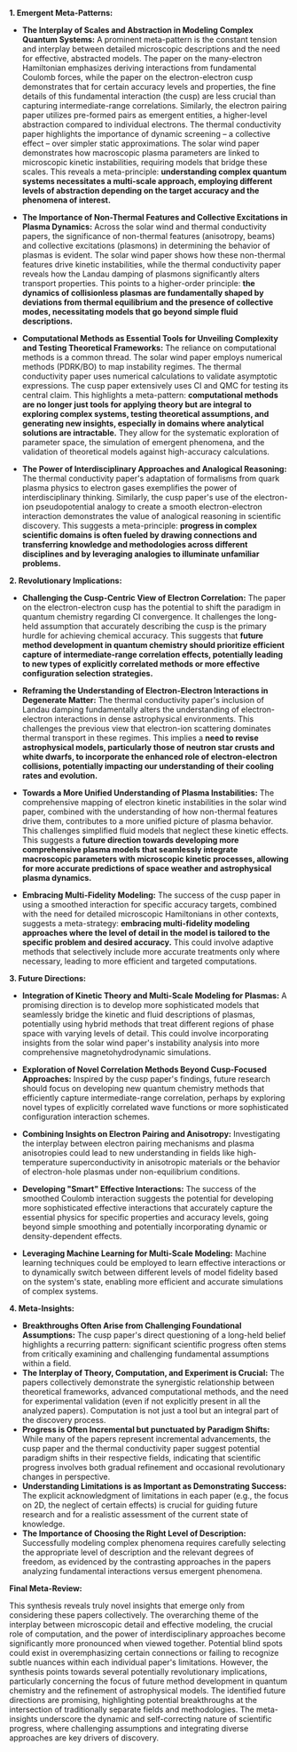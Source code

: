 **1. Emergent Meta-Patterns:**

*   **The Interplay of Scales and Abstraction in Modeling Complex Quantum Systems:**  A prominent meta-pattern is the constant tension and interplay between detailed microscopic descriptions and the need for effective, abstracted models. The paper on the many-electron Hamiltonian emphasizes deriving interactions from fundamental Coulomb forces, while the paper on the electron-electron cusp demonstrates that for certain accuracy levels and properties, the fine details of this fundamental interaction (the cusp) are less crucial than capturing intermediate-range correlations. Similarly, the electron pairing paper utilizes pre-formed pairs as emergent entities, a higher-level abstraction compared to individual electrons. The thermal conductivity paper highlights the importance of dynamic screening – a collective effect – over simpler static approximations. The solar wind paper demonstrates how macroscopic plasma parameters are linked to microscopic kinetic instabilities, requiring models that bridge these scales. This reveals a meta-principle: **understanding complex quantum systems necessitates a multi-scale approach, employing different levels of abstraction depending on the target accuracy and the phenomena of interest.**

*   **The Importance of Non-Thermal Features and Collective Excitations in Plasma Dynamics:** Across the solar wind and thermal conductivity papers, the significance of non-thermal features (anisotropy, beams) and collective excitations (plasmons) in determining the behavior of plasmas is evident. The solar wind paper shows how these non-thermal features drive kinetic instabilities, while the thermal conductivity paper reveals how the Landau damping of plasmons significantly alters transport properties. This points to a higher-order principle: **the dynamics of collisionless plasmas are fundamentally shaped by deviations from thermal equilibrium and the presence of collective modes, necessitating models that go beyond simple fluid descriptions.**

*   **Computational Methods as Essential Tools for Unveiling Complexity and Testing Theoretical Frameworks:**  The reliance on computational methods is a common thread. The solar wind paper employs numerical methods (PDRK/BO) to map instability regimes. The thermal conductivity paper uses numerical calculations to validate asymptotic expressions. The cusp paper extensively uses CI and QMC for testing its central claim. This highlights a meta-pattern: **computational methods are no longer just tools for applying theory but are integral to exploring complex systems, testing theoretical assumptions, and generating new insights, especially in domains where analytical solutions are intractable.** They allow for the systematic exploration of parameter space, the simulation of emergent phenomena, and the validation of theoretical models against high-accuracy calculations.

*   **The Power of Interdisciplinary Approaches and Analogical Reasoning:** The thermal conductivity paper's adaptation of formalisms from quark plasma physics to electron gases exemplifies the power of interdisciplinary thinking. Similarly, the cusp paper's use of the electron-ion pseudopotential analogy to create a smooth electron-electron interaction demonstrates the value of analogical reasoning in scientific discovery. This suggests a meta-principle: **progress in complex scientific domains is often fueled by drawing connections and transferring knowledge and methodologies across different disciplines and by leveraging analogies to illuminate unfamiliar problems.**

**2. Revolutionary Implications:**

*   **Challenging the Cusp-Centric View of Electron Correlation:** The paper on the electron-electron cusp has the potential to shift the paradigm in quantum chemistry regarding CI convergence. It challenges the long-held assumption that accurately describing the cusp is the primary hurdle for achieving chemical accuracy. This suggests that **future method development in quantum chemistry should prioritize efficient capture of intermediate-range correlation effects, potentially leading to new types of explicitly correlated methods or more effective configuration selection strategies.**

*   **Reframing the Understanding of Electron-Electron Interactions in Degenerate Matter:** The thermal conductivity paper's inclusion of Landau damping fundamentally alters the understanding of electron-electron interactions in dense astrophysical environments. This challenges the previous view that electron-ion scattering dominates thermal transport in these regimes. This implies a **need to revise astrophysical models, particularly those of neutron star crusts and white dwarfs, to incorporate the enhanced role of electron-electron collisions, potentially impacting our understanding of their cooling rates and evolution.**

*   **Towards a More Unified Understanding of Plasma Instabilities:** The comprehensive mapping of electron kinetic instabilities in the solar wind paper, combined with the understanding of how non-thermal features drive them, contributes to a more unified picture of plasma behavior. This challenges simplified fluid models that neglect these kinetic effects. This suggests a **future direction towards developing more comprehensive plasma models that seamlessly integrate macroscopic parameters with microscopic kinetic processes, allowing for more accurate predictions of space weather and astrophysical plasma dynamics.**

*   **Embracing Multi-Fidelity Modeling:** The success of the cusp paper in using a smoothed interaction for specific accuracy targets, combined with the need for detailed microscopic Hamiltonians in other contexts, suggests a meta-strategy: **embracing multi-fidelity modeling approaches where the level of detail in the model is tailored to the specific problem and desired accuracy.** This could involve adaptive methods that selectively include more accurate treatments only where necessary, leading to more efficient and targeted computations.

**3. Future Directions:**

*   **Integration of Kinetic Theory and Multi-Scale Modeling for Plasmas:**  A promising direction is to develop more sophisticated models that seamlessly bridge the kinetic and fluid descriptions of plasmas, potentially using hybrid methods that treat different regions of phase space with varying levels of detail. This could involve incorporating insights from the solar wind paper's instability analysis into more comprehensive magnetohydrodynamic simulations.

*   **Exploration of Novel Correlation Methods Beyond Cusp-Focused Approaches:** Inspired by the cusp paper's findings, future research should focus on developing new quantum chemistry methods that efficiently capture intermediate-range correlation, perhaps by exploring novel types of explicitly correlated wave functions or more sophisticated configuration interaction schemes.

*   **Combining Insights on Electron Pairing and Anisotropy:**  Investigating the interplay between electron pairing mechanisms and plasma anisotropies could lead to new understanding in fields like high-temperature superconductivity in anisotropic materials or the behavior of electron-hole plasmas under non-equilibrium conditions.

*   **Developing "Smart" Effective Interactions:**  The success of the smoothed Coulomb interaction suggests the potential for developing more sophisticated effective interactions that accurately capture the essential physics for specific properties and accuracy levels, going beyond simple smoothing and potentially incorporating dynamic or density-dependent effects.

*   **Leveraging Machine Learning for Multi-Scale Modeling:** Machine learning techniques could be employed to learn effective interactions or to dynamically switch between different levels of model fidelity based on the system's state, enabling more efficient and accurate simulations of complex systems.

**4. Meta-Insights:**

*   **Breakthroughs Often Arise from Challenging Foundational Assumptions:** The cusp paper's direct questioning of a long-held belief highlights a recurring pattern: significant scientific progress often stems from critically examining and challenging fundamental assumptions within a field.
*   **The Interplay of Theory, Computation, and Experiment is Crucial:** The papers collectively demonstrate the synergistic relationship between theoretical frameworks, advanced computational methods, and the need for experimental validation (even if not explicitly present in all the analyzed papers). Computation is not just a tool but an integral part of the discovery process.
*   **Progress is Often Incremental but punctuated by Paradigm Shifts:**  While many of the papers represent incremental advancements, the cusp paper and the thermal conductivity paper suggest potential paradigm shifts in their respective fields, indicating that scientific progress involves both gradual refinement and occasional revolutionary changes in perspective.
*   **Understanding Limitations is as Important as Demonstrating Success:** The explicit acknowledgment of limitations in each paper (e.g., the focus on 2D, the neglect of certain effects) is crucial for guiding future research and for a realistic assessment of the current state of knowledge.
*   **The Importance of Choosing the Right Level of Description:** Successfully modeling complex phenomena requires carefully selecting the appropriate level of description and the relevant degrees of freedom, as evidenced by the contrasting approaches in the papers analyzing fundamental interactions versus emergent phenomena.

**Final Meta-Review:**

This synthesis reveals truly novel insights that emerge only from considering these papers collectively. The overarching theme of the interplay between microscopic detail and effective modeling, the crucial role of computation, and the power of interdisciplinary approaches become significantly more pronounced when viewed together. Potential blind spots could exist in overemphasizing certain connections or failing to recognize subtle nuances within each individual paper's limitations. However, the synthesis points towards several potentially revolutionary implications, particularly concerning the focus of future method development in quantum chemistry and the refinement of astrophysical models. The identified future directions are promising, highlighting potential breakthroughs at the intersection of traditionally separate fields and methodologies. The meta-insights underscore the dynamic and self-correcting nature of scientific progress, where challenging assumptions and integrating diverse approaches are key drivers of discovery.
